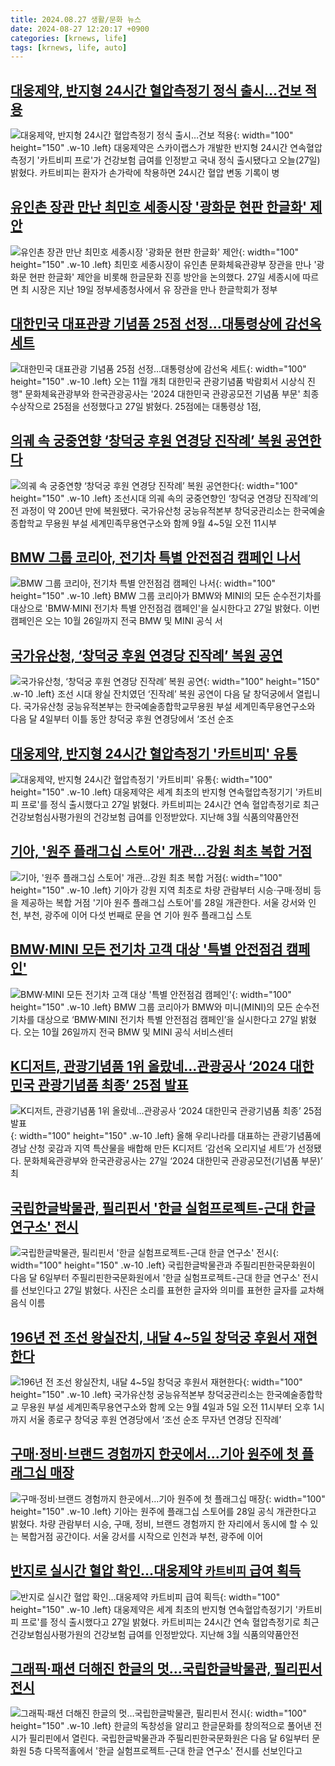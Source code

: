 ```yaml
---
title: 2024.08.27 생활/문화 뉴스
date: 2024-08-27 12:20:17 +0900
categories: [krnews, life]
tags: [krnews, life, auto]
---
```

## [대웅제약, 반지형 24시간 혈압측정기 정식 출시…건보 적용](https://n.news.naver.com/mnews/article/374/0000399091)

![대웅제약, 반지형 24시간 혈압측정기 정식 출시…건보 적용](https://mimgnews.pstatic.net/image/origin/374/2024/08/27/399091.jpg?type=nf220_150){: width="100" height="150" .w-10 .left}
대웅제약은 스카이랩스가 개발한 반지형 24시간 연속혈압측정기 '카트비피 프로'가 건강보험 급여를 인정받고 국내 정식 출시됐다고 오늘(27일) 밝혔다. 카트비피는 환자가 손가락에 착용하면 24시간 혈압 변동 기록이 병

## [유인촌 장관 만난 최민호 세종시장 '광화문 현판 한글화' 제안](https://n.news.naver.com/mnews/article/421/0007752129)

![유인촌 장관 만난 최민호 세종시장 '광화문 현판 한글화' 제안](https://mimgnews.pstatic.net/image/origin/421/2024/08/27/7752129.jpg?type=nf220_150){: width="100" height="150" .w-10 .left}
최민호 세종시장이 유인촌 문화체육관광부 장관을 만나 '광화문 현판 한글화' 제안을 비롯해 한글문화 진흥 방안을 논의했다. 27일 세종시에 따르면 최 시장은 지난 19일 정부세종청사에서 유 장관을 만나 한글학회가 정부

## [대한민국 대표관광 기념품 25점 선정…대통령상에 감선옥 세트](https://n.news.naver.com/mnews/article/001/0014894592)

![대한민국 대표관광 기념품 25점 선정…대통령상에 감선옥 세트](https://mimgnews.pstatic.net/image/origin/001/2024/08/27/14894592.jpg?type=nf220_150){: width="100" height="150" .w-10 .left}
오는 11월 개최 대한민국 관광기념품 박람회서 시상식 진행" 문화체육관광부와 한국관광공사는 '2024 대한민국 관광공모전 기념품 부문' 최종 수상작으로 25점을 선정했다고 27일 밝혔다. 25점에는 대통령상 1점,

## [의궤 속 궁중연향 ‘창덕궁 후원 연경당 진작례’ 복원 공연한다](https://n.news.naver.com/mnews/article/011/0004384722)

![의궤 속 궁중연향 ‘창덕궁 후원 연경당 진작례’ 복원 공연한다](https://mimgnews.pstatic.net/image/origin/011/2024/08/27/4384722.jpg?type=nf220_150){: width="100" height="150" .w-10 .left}
조선시대 의궤 속의 궁중연향인 ‘창덕궁 연경당 진작례’의 전 과정이 약 200년 만에 복원됐다. 국가유산청 궁능유적본부 창덕궁관리소는 한국예술종합학교 무용원 부설 세계민족무용연구소와 함께 9월 4~5일 오전 11시부

## [BMW 그룹 코리아, 전기차 특별 안전점검 캠페인 나서](https://n.news.naver.com/mnews/article/088/0000900875)

![BMW 그룹 코리아, 전기차 특별 안전점검 캠페인 나서](https://mimgnews.pstatic.net/image/origin/088/2024/08/27/900875.jpg?type=nf220_150){: width="100" height="150" .w-10 .left}
BMW 그룹 코리아가 BMW와 MINI의 모든 순수전기차를 대상으로 'BMW·MINI 전기차 특별 안전점검 캠페인'을 실시한다고 27일 밝혔다. 이번 캠페인은 오는 10월 26일까지 전국 BMW 및 MINI 공식 서

## [국가유산청, ‘창덕궁 후원 연경당 진작례’ 복원 공연](https://n.news.naver.com/mnews/article/056/0011788541)

![국가유산청, ‘창덕궁 후원 연경당 진작례’ 복원 공연](https://mimgnews.pstatic.net/image/origin/056/2024/08/27/11788541.jpg?type=nf220_150){: width="100" height="150" .w-10 .left}
조선 시대 왕실 잔치였던 ‘진작례’ 복원 공연이 다음 달 창덕궁에서 열립니다. 국가유산청 궁능유적본부는 한국예술종합학교무용원 부설 세계민족무용연구소와 다음 달 4일부터 이틀 동안 창덕궁 후원 연경당에서 ‘조선 순조

## [대웅제약, 반지형 24시간 혈압측정기 '카트비피' 유통](https://n.news.naver.com/mnews/article/014/0005232880)

![대웅제약, 반지형 24시간 혈압측정기 '카트비피' 유통](https://mimgnews.pstatic.net/image/origin/014/2024/08/27/5232880.jpg?type=nf220_150){: width="100" height="150" .w-10 .left}
대웅제약은 세계 최초의 반지형 연속혈압측정기기 '카트비피 프로'를 정식 출시했다고 27일 밝혔다. 카트비피는 24시간 연속 혈압측정기로 최근 건강보험심사평가원의 건강보험 급여를 인정받았다. 지난해 3월 식품의약품안전

## [기아, '원주 플래그십 스토어' 개관…강원 최초 복합 거점](https://n.news.naver.com/mnews/article/030/0003234662)

![기아, '원주 플래그십 스토어' 개관…강원 최초 복합 거점](https://mimgnews.pstatic.net/image/origin/030/2024/08/27/3234662.jpg?type=nf220_150){: width="100" height="150" .w-10 .left}
기아가 강원 지역 최초로 차량 관람부터 시승·구매·정비 등을 제공하는 복합 거점 '기아 원주 플래그십 스토어'를 28일 개관한다. 서울 강서와 인천, 부천, 광주에 이어 다섯 번째로 문을 연 기아 원주 플래그십 스토

## [BMW·MINI 모든 전기차 고객 대상 '특별 안전점검 캠페인'](https://n.news.naver.com/mnews/article/018/0005820872)

![BMW·MINI 모든 전기차 고객 대상 '특별 안전점검 캠페인'](https://mimgnews.pstatic.net/image/origin/018/2024/08/27/5820872.jpg?type=nf220_150){: width="100" height="150" .w-10 .left}
BMW 그룹 코리아가 BMW와 미니(MINI)의 모든 순수전기차를 대상으로 ‘BMW·MINI 전기차 특별 안전점검 캠페인’을 실시한다고 27일 밝혔다. 오는 10월 26일까지 전국 BMW 및 MINI 공식 서비스센터

## [K디저트, 관광기념품 1위 올랐네…관광공사 ‘2024 대한민국 관광기념품 최종’ 25점 발표](https://n.news.naver.com/mnews/article/081/0003475246)

![K디저트, 관광기념품 1위 올랐네…관광공사 ‘2024 대한민국 관광기념품 최종’ 25점 발표](https://mimgnews.pstatic.net/image/origin/081/2024/08/27/3475246.jpg?type=nf220_150){: width="100" height="150" .w-10 .left}
올해 우리나라를 대표하는 관광기념품에 경남 산청 곶감과 지역 특산물을 배합해 만든 K디저트 ‘감선옥 오리지널 세트’가 선정됐다. 문화체육관광부와 한국관광공사는 27일 ‘2024 대한민국 관광공모전(기념품 부문)’ 최

## [국립한글박물관, 필리핀서 '한글 실험프로젝트-근대 한글 연구소' 전시](https://n.news.naver.com/mnews/article/001/0014894788)

![국립한글박물관, 필리핀서 '한글 실험프로젝트-근대 한글 연구소' 전시](https://mimgnews.pstatic.net/image/origin/001/2024/08/27/14894788.jpg?type=nf220_150){: width="100" height="150" .w-10 .left}
국립한글박물관과 주필리핀한국문화원이 다음 달 6일부터 주필리핀한국문화원에서 '한글 실험프로젝트-근대 한글 연구소' 전시를 선보인다고 27일 밝혔다. 사진은 소리를 표현한 글자와 의미를 표현한 글자를 교차해 음식 이름

## [196년 전 조선 왕실잔치, 내달 4~5일 창덕궁 후원서 재현한다](https://n.news.naver.com/mnews/article/018/0005820840)

![196년 전 조선 왕실잔치, 내달 4~5일 창덕궁 후원서 재현한다](https://mimgnews.pstatic.net/image/origin/018/2024/08/27/5820840.jpg?type=nf220_150){: width="100" height="150" .w-10 .left}
국가유산청 궁능유적본부 창덕궁관리소는 한국예술종합학교 무용원 부설 세계민족무용연구소와 함께 오는 9월 4일과 5일 오전 11시부터 오후 1시까지 서울 종로구 창덕궁 후원 연경당에서 ‘조선 순조 무자년 연경당 진작례’

## [구매·정비·브랜드 경험까지 한곳에서…기아 원주에 첫 플래그십 매장](https://n.news.naver.com/mnews/article/277/0005463958)

![구매·정비·브랜드 경험까지 한곳에서…기아 원주에 첫 플래그십 매장](https://mimgnews.pstatic.net/image/origin/277/2024/08/27/5463958.jpg?type=nf220_150){: width="100" height="150" .w-10 .left}
기아는 원주에 플래그십 스토어를 28일 공식 개관한다고 밝혔다. 차량 관람부터 시승, 구매, 정비, 브랜드 경험까지 한 자리에서 동시에 할 수 있는 복합거점 공간이다. 서울 강서를 시작으로 인천과 부천, 광주에 이어

## [반지로 실시간 혈압 확인…대웅제약 `카트비피` 급여 획득](https://n.news.naver.com/mnews/article/029/0002898085)

![반지로 실시간 혈압 확인…대웅제약 `카트비피` 급여 획득](https://mimgnews.pstatic.net/image/origin/029/2024/08/27/2898085.jpg?type=nf220_150){: width="100" height="150" .w-10 .left}
대웅제약은 세계 최초의 반지형 연속혈압측정기기 '카트비피 프로'를 정식 출시했다고 27일 밝혔다. 카트비피는 24시간 연속 혈압측정기로 최근 건강보험심사평가원의 건강보험 급여를 인정받았다. 지난해 3월 식품의약품안전

## [그래픽·패션 더해진 한글의 멋…국립한글박물관, 필리핀서 전시](https://n.news.naver.com/mnews/article/001/0014894660)

![그래픽·패션 더해진 한글의 멋…국립한글박물관, 필리핀서 전시](https://mimgnews.pstatic.net/image/origin/001/2024/08/27/14894660.jpg?type=nf220_150){: width="100" height="150" .w-10 .left}
한글의 독창성을 알리고 한글문화를 창의적으로 풀어낸 전시가 필리핀에서 열린다. 국립한글박물관과 주필리핀한국문화원은 다음 달 6일부터 문화원 5층 다목적홀에서 '한글 실험프로젝트-근대 한글 연구소' 전시를 선보인다고

